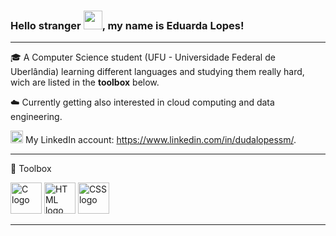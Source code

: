 ### Hello stranger <img src="https://raw.githubusercontent.com/MartinHeinz/MartinHeinz/master/wave.gif" width="30px">, my name is Eduarda Lopes!
---
:mortar_board: A Computer Science student (UFU - Universidade Federal de Uberlândia) learning different languages and studying them really hard, wich are listed in the **toolbox** below.

:cloud: Currently getting also interested in cloud computing and data engineering.

<img src="https://cdn.worldvectorlogo.com/logos/linkedin-icon-2.svg" alt="linkedin logo" width="20" height="20"> My LinkedIn account: https://www.linkedin.com/in/dudalopessm/.

---
🧰 Toolbox

<img src="https://cdn.worldvectorlogo.com/logos/c-1.svg"  alt="C logo" width="50" height="50"> <img src="https://cdn.worldvectorlogo.com/logos/html-1.svg"  alt="HTML logo" width="50" height="50">  <img src="https://cdn.worldvectorlogo.com/logos/css-3.svg"  alt="CSS logo" width="50" height="50">

---
